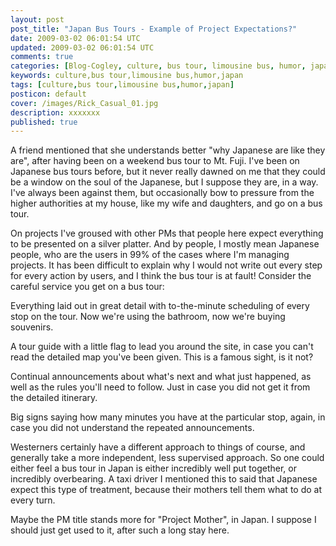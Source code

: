 ```yaml
---           
layout: post
post_title: "Japan Bus Tours - Example of Project Expectations?"
date: 2009-03-02 06:01:54 UTC
updated: 2009-03-02 06:01:54 UTC
comments: true
categories: [Blog-Cogley, culture, bus tour, limousine bus, humor, japan]
keywords: culture,bus tour,limousine bus,humor,japan
tags: [culture,bus tour,limousine bus,humor,japan]
posticon: default
cover: /images/Rick_Casual_01.jpg
description: xxxxxxx
published: true
---
```

 

A friend mentioned that she understands better "why Japanese are like they are", after having been on a weekend bus tour to Mt. Fuji. I've been on Japanese bus tours before, but it never really dawned on me that they could be a window on the soul of the Japanese, but I suppose they are, in a way. I've always been against them, but occasionally bow to pressure from the higher authorities at my house, like my wife and daughters, and go on a bus tour. 


On projects I've groused with other PMs that people here expect everything to be presented on a silver platter. And by people, I mostly mean Japanese people, who are the users in 99% of the cases where I'm managing projects. It has been difficult to explain why I would not write out every step for every action by users, and I think the bus tour is at fault! Consider the careful service you get on a bus tour: 





Everything laid out in great detail with to-the-minute scheduling of every stop on the tour. Now we're using the bathroom, now we're buying souvenirs.


A tour guide with a little flag to lead you around the site, in case you can't read the detailed map you've been given. This is a famous sight, is it not?


Continual announcements about what's next and what just happened, as well as the rules you'll need to follow. Just in case you did not get it from the detailed itinerary.


Big signs saying how many minutes you have at the particular stop, again, in case you did not understand the repeated announcements.





Westerners certainly have a different approach to things of course, and generally take a more independent, less supervised approach. So one could either feel a bus tour in Japan is either incredibly well put together, or incredibly overbearing. A taxi driver I mentioned this to said that Japanese expect this type of treatment, because their mothers tell them what to do at every turn. 


Maybe the PM title stands more for "Project Mother", in Japan. I suppose I should just get used to it, after such a long stay here. 

